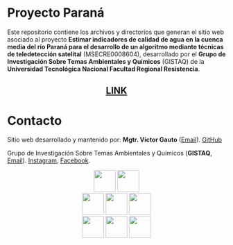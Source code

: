 # Proyecto Paraná

Este repositorio contiene los archivos y directorios que generan el sitio web asociado al proyecto <b>Estimar indicadores de calidad de agua en la cuenca media del río Paraná para el desarrollo de un algoritmo mediante técnicas de teledetección satelital</b> (MSECRE0008604), desarrollado por el <b>Grupo de Investigación Sobre Temas Ambientales y Químicos</b> (GISTAQ) de la <b>Universidad Tecnológica Nacional Facultad Regional Resistencia</b>.

<span align="center">

## [LINK](https://vhgauto.quarto.pub/gistaq-parana/)

</span>

# Contacto

Sitio web desarrollado y mantenido por: <b>Mgtr. Víctor Gauto</b> ([Email](mailto:victor.gauto@outlook.com)). [GitHub](https://github.com/vhgauto)

Grupo de Investigación Sobre Temas Ambientales y Químicos (<b>GISTAQ</b>, [Email](mailto:victor.gauto@outlook.com)). [Instagram](https://www.instagram.com/gistaq.utn/), [Facebook](https://www.facebook.com/GISTAQ).

<center>

<img src="https://raw.githubusercontent.com/vhgauto/gistaq_parana/refs/heads/main/extras/logo-gistaq.png" height="50"> <img src="https://raw.githubusercontent.com/vhgauto/gistaq_parana/refs/heads/main/extras/logo-utn-frre.png" height="50">
<br>
<img src="https://raw.githubusercontent.com/vhgauto/gistaq_parana/refs/heads/main/extras/logo-gulich.png" height="50"> <img src="https://raw.githubusercontent.com/vhgauto/gistaq_parana/refs/heads/main/extras/logo-conae.png" height="50"> <img src="https://raw.githubusercontent.com/vhgauto/gistaq_parana/refs/heads/main/extras/logo-unc.jpg" height="50">
<br>
<img src="https://raw.githubusercontent.com/vhgauto/gistaq_parana/refs/heads/main/extras/logo-iidthh.png" height="50"> <img src="https://raw.githubusercontent.com/vhgauto/gistaq_parana/refs/heads/main/extras/logo-conicet.jpg" height="50"> <img src="https://raw.githubusercontent.com/vhgauto/gistaq_parana/refs/heads/main/extras/logo-unne.png" height="50">


</center>
